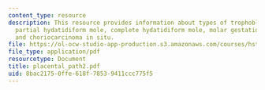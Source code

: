 ```yaml
---
content_type: resource
description: This resource provides information about types of trophoblast neoplasia,
  partial hydatidiform mole, complete hydatidiform mole, molar gestations, choriocarcinoma,
  and choriocarcinoma in situ.
file: https://ol-ocw-studio-app-production.s3.amazonaws.com/courses/hst-071-human-reproductive-biology-fall-2005/8bac21750ffe618f78539411ccc775f5_placental_path2.pdf
file_type: application/pdf
resourcetype: Document
title: placental_path2.pdf
uid: 8bac2175-0ffe-618f-7853-9411ccc775f5
---
```

